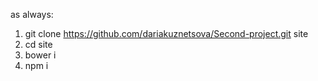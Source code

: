 as always:

1. git clone https://github.com/dariakuznetsova/Second-project.git site
2. cd site
3. bower i
4. npm i
